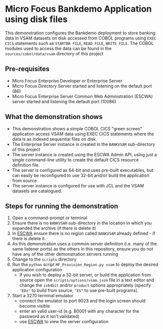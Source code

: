 # Micro Focus Bankdemo Application using disk files
This demonstration configures the Bankdemo deployment to store banking data in VSAM datasets 
on disk accessed from COBOL programs using `EXEC CICS` statements such as `STARTBR FILE`, `READ FILE`, `WRITE FILE`. The COBOL modules used to access the data can be found in the `sources/cobol/data/vsam` directory of this project

## Pre-requisites
- Micro Focus Enterprise Developer or Enterprise Server
- Micro Focus Directory Server started and listening on the default port (86)
- Micro Focus Enterprise Server Common Web Administration (ESCWA) server started and listening the default port (10086)

## What the demonstration shows
- This demonstration shows a simple COBOL CICS "green screen" application access VSAM data using EXEC CICS statements where the data is as indexed sequential files on disk. 
- The Enterprise Server instance is created in the `BANKVSAM` sub-directory of this project
- The server instance is created using the ESCWA Admin API, using just a single command-line utility to create the default CICS resource definition file.
- The server is configured as 64-bit and uses pre-built executables, but can easily be reconfigured to use 32-bit and/or build the application from source
- The server instance is configured for use with JCL and the VSAM datasets are catalogued. 

## Steps for running the demonstration
1. Open a command-prompt or terminal
2. Ensure there is no `BANKVSAM` sub-directory in the location in which you expanded the archive (if there is delete it)
3. In [ESCWA](http://localhost:10086/#/native/ds/127.0.0.1/86/regions) ensure there is no region called `BANKVSAM` already defined - if there is delete it.
4. As this demonstration uses a common server definition (i.e. many of the same listener ports) as the others in this repository, ensure you do not have any of the other demonstration servers running
5. Change to the `scripts` directory
6. Run the `python` script `MF_Provision_Region.py vsam` to deploy the desired application configuration
    - If you wish to deploy a 32-bit server, or build the application from source open the `scripts/options/vsam.json` file in a text editor and change the `is64bit` and/or `product` options appropriately (specify `"EDz"` to build from source, `"ES"` to use pre-built programs).
7. Start a 3270 terminal emulator 
    - connect the emulator to port 9023 and the login screen should become visible
    - enter an valid user-id (e.g. B0001 with any character for the password as it isn't validated)
    - use [ESCWA](http://localhost:10086/#/native/ds/127.0.0.1/86/region/BANKVSAM/generalproperties) to view the server configuration
